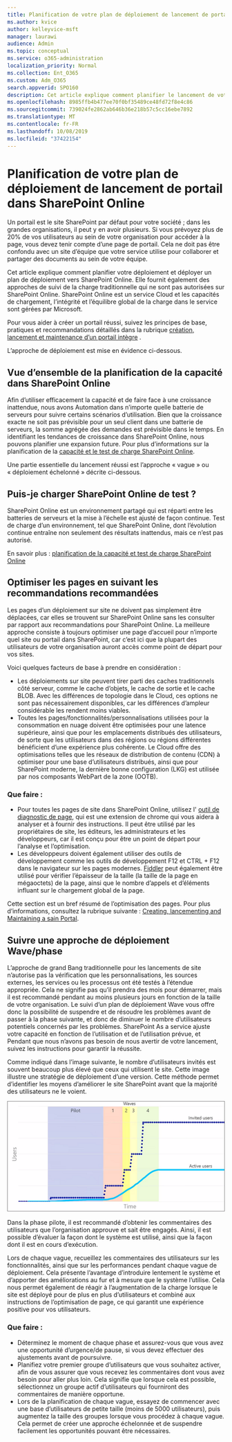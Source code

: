 ```yaml
---
title: Planification de votre plan de déploiement de lancement de portail dans SharePoint Online
ms.author: kvice
author: kelleyvice-msft
manager: laurawi
audience: Admin
ms.topic: conceptual
ms.service: o365-administration
localization_priority: Normal
ms.collection: Ent_O365
ms.custom: Adm_O365
search.appverid: SPO160
description: Cet article explique comment planifier le lancement de votre portail dans SharePoint Online et les étapes à suivre pour réussir le lancement de votre portail.
ms.openlocfilehash: 8985ffb4b477ee70f0bf35489ce48fd72f8e4c86
ms.sourcegitcommit: 739024fe2862ab646b36e218b57c5cc16ebe7892
ms.translationtype: MT
ms.contentlocale: fr-FR
ms.lasthandoff: 10/08/2019
ms.locfileid: "37422154"
---
```

# <a name="planning-your-portal-launch-roll-out-plan-in-sharepoint-online"></a>Planification de votre plan de déploiement de lancement de portail dans SharePoint Online
Un portail est le site SharePoint par défaut pour votre société ; dans les grandes organisations, il peut y en avoir plusieurs. Si vous prévoyez plus de 20% de vos utilisateurs au sein de votre organisation pour accéder à la page, vous devez tenir compte d’une page de portail. Cela ne doit pas être confondu avec un site d’équipe que votre service utilise pour collaborer et partager des documents au sein de votre équipe.

Cet article explique comment planifier votre déploiement et déployer un plan de déploiement vers SharePoint Online. Elle fournit également des approches de suivi de la charge traditionnelle qui ne sont pas autorisées sur SharePoint Online. SharePoint Online est un service Cloud et les capacités de chargement, l’intégrité et l’équilibre global de la charge dans le service sont gérées par Microsoft.

Pour vous aider à créer un portail réussi, suivez les principes de base, pratiques et recommandations détaillés dans la rubrique [création, lancement et maintenance d’un portail intègre](https://go.microsoft.com/fwlink/?linkid=2105838) . 

L’approche de déploiement est mise en évidence ci-dessous.

## <a name="overview-of-capacity-planning-in-sharepoint-online"></a>Vue d’ensemble de la planification de la capacité dans SharePoint Online
Afin d’utiliser efficacement la capacité et de faire face à une croissance inattendue, nous avons Automation dans n’importe quelle batterie de serveurs pour suivre certains scénarios d’utilisation. Bien que la croissance exacte ne soit pas prévisible pour un seul client dans une batterie de serveurs, la somme agrégée des demandes est prévisible dans le temps. En identifiant les tendances de croissance dans SharePoint Online, nous pouvons planifier une expansion future. Pour plus d’informations sur la planification de la [capacité et le test de charge SharePoint Online](https://docs.microsoft.com/en-us/office365/enterprise/capacity-planning-and-load-testing-sharepoint-online).

Une partie essentielle du lancement réussi est l’approche « vague » ou « déploiement échelonné » décrite ci-dessous. 

## <a name="can-i-load-test-sharepoint-online"></a>Puis-je charger SharePoint Online de test ?
SharePoint Online est un environnement partagé qui est réparti entre les batteries de serveurs et la mise à l’échelle est ajusté de façon continue. Test de charge d’un environnement, tel que SharePoint Online, dont l’évolution continue entraîne non seulement des résultats inattendus, mais ce n’est pas autorisé. 

En savoir plus : [planification de la capacité et test de charge SharePoint Online](https://docs.microsoft.com/en-us/office365/enterprise/capacity-planning-and-load-testing-sharepoint-online)

## <a name="optimize-pages-by-following-recommended-guidelines"></a>Optimiser les pages en suivant les recommandations recommandées
Les pages d’un déploiement sur site ne doivent pas simplement être déplacées, car elles se trouvent sur SharePoint Online sans les consulter par rapport aux recommandations pour SharePoint Online. La meilleure approche consiste à toujours optimiser une page d’accueil pour n’importe quel site ou portail dans SharePoint, car c’est ici que la plupart des utilisateurs de votre organisation auront accès comme point de départ pour vos sites.

Voici quelques facteurs de base à prendre en considération :
- Les déploiements sur site peuvent tirer parti des caches traditionnels côté serveur, comme le cache d’objets, le cache de sortie et le cache BLOB. Avec les différences de topologie dans le Cloud, ces options ne sont pas nécessairement disponibles, car les différences d’ampleur considérable les rendent moins viables.
- Toutes les pages/fonctionnalités/personnalisations utilisées pour la consommation en nuage doivent être optimisées pour une latence supérieure, ainsi que pour les emplacements distribués des utilisateurs, de sorte que les utilisateurs dans des régions ou régions différentes bénéficient d’une expérience plus cohérente. Le Cloud offre des optimisations telles que les réseaux de distribution de contenu (CDN) à optimiser pour une base d’utilisateurs distribués, ainsi que pour SharePoint moderne, la dernière bonne configuration (LKG) est utilisée par nos composants WebPart de la zone (OOTB).

### <a name="what-to-do"></a>Que faire :
 - Pour toutes les pages de site dans SharePoint Online, utilisez l' [outil de diagnostic de page](https://aka.ms/perftool), qui est une extension de chrome qui vous aidera à analyser et à fournir des instructions. Il peut être utilisé par les propriétaires de site, les éditeurs, les administrateurs et les développeurs, car il est conçu pour être un point de départ pour l’analyse et l’optimisation.
 - Les développeurs doivent également utiliser des outils de développement comme les outils de développement F12 et CTRL + F12 dans le navigateur sur les pages modernes. [Fiddler](https://www.telerik.com/download/fiddler) peut également être utilisé pour vérifier l’épaisseur de la taille (la taille de la page en mégaoctets) de la page, ainsi que le nombre d’appels et d’éléments influant sur le chargement global de la page. 

Cette section est un bref résumé de l’optimisation des pages.  Pour plus d’informations, consultez la rubrique suivante : [Creating, lancementing and Maintaining a sain Portal](https://go.microsoft.com/fwlink/?linkid=2105838).

## <a name="follow-a-wave--phased-roll-out-approach"></a>Suivre une approche de déploiement Wave/phase
L’approche de grand Bang traditionnelle pour les lancements de site n’autorise pas la vérification que les personnalisations, les sources externes, les services ou les processus ont été testés à l’étendue appropriée. Cela ne signifie pas qu’il prendra des mois pour démarrer, mais il est recommandé pendant au moins plusieurs jours en fonction de la taille de votre organisation. Le suivi d’un plan de déploiement Wave vous offre donc la possibilité de suspendre et de résoudre les problèmes avant de passer à la phase suivante, et donc de diminuer le nombre d’utilisateurs potentiels concernés par les problèmes. SharePoint As a service ajuste votre capacité en fonction de l’utilisation et de l’utilisation prévue, et Pendant que nous n’avons pas besoin de nous avertir de votre lancement, suivez les instructions pour garantir la réussite.
  
Comme indiqué dans l’image suivante, le nombre d’utilisateurs invités est souvent beaucoup plus élevé que ceux qui utilisent le site. Cette image illustre une stratégie de déploiement d’une version. Cette méthode permet d’identifier les moyens d’améliorer le site SharePoint avant que la majorité des utilisateurs ne le voient.
  
![Graphique présentant les utilisateurs invités et actifs](media/0bc14a20-9420-4986-b9b9-fbcd2c6e0fb9.png)
  
Dans la phase pilote, il est recommandé d’obtenir les commentaires des utilisateurs que l’organisation approuve et sait être engagés. Ainsi, il est possible d’évaluer la façon dont le système est utilisé, ainsi que la façon dont il est en cours d’exécution.
  
Lors de chaque vague, recueillez les commentaires des utilisateurs sur les fonctionnalités, ainsi que sur les performances pendant chaque vague de déploiement. Cela présente l’avantage d’introduire lentement le système et d’apporter des améliorations au fur et à mesure que le système l’utilise. Cela nous permet également de réagir à l’augmentation de la charge lorsque le site est déployé pour de plus en plus d’utilisateurs et combiné aux instructions de l’optimisation de page, ce qui garantit une expérience positive pour vos utilisateurs.

### <a name="what-to-do"></a>Que faire :
- Déterminez le moment de chaque phase et assurez-vous que vous avez une opportunité d’urgence/de pause, si vous devez effectuer des ajustements avant de poursuivre.
- Planifiez votre premier groupe d’utilisateurs que vous souhaitez activer, afin de vous assurer que vous recevez les commentaires dont vous avez besoin pour aller plus loin. Cela signifie que lorsque cela est possible, sélectionnez un groupe actif d’utilisateurs qui fourniront des commentaires de manière opportune.
- Lors de la planification de chaque vague, essayez de commencer avec une base d’utilisateurs de petite taille (moins de 5000 utilisateurs), puis augmentez la taille des groupes lorsque vous procédez à chaque vague. Cela permet de créer une approche échelonnée et de suspendre facilement les opportunités pouvant être nécessaires.
